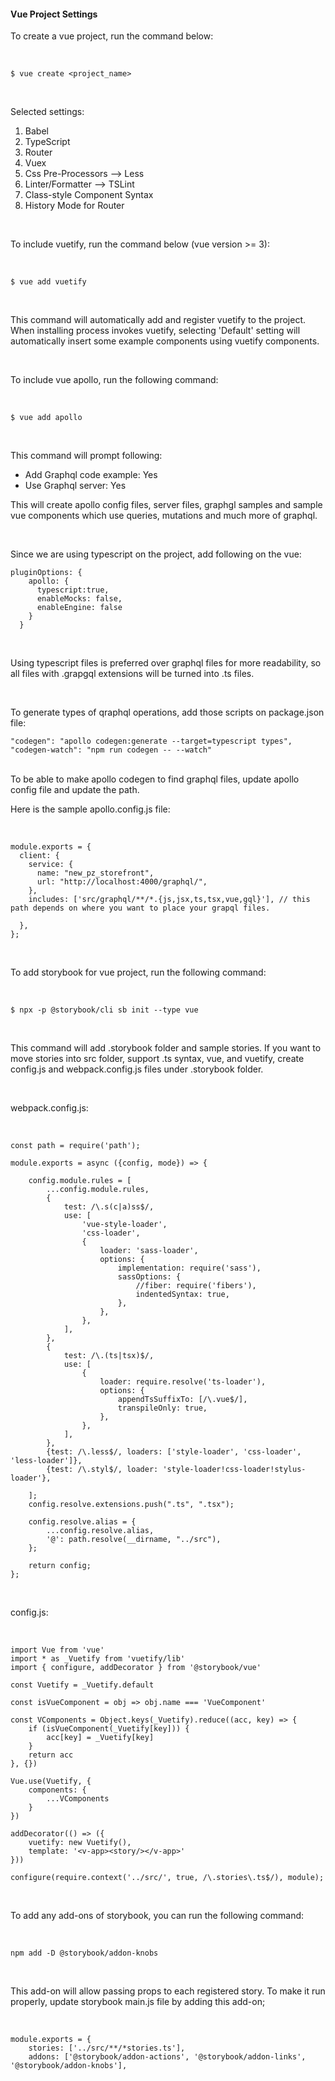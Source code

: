 #### Vue Project Settings
To create a vue project, run the command below:

<br> 

```
$ vue create <project_name>
``` 
<br>

Selected settings:
1. Babel
2. TypeScript
3. Router
4. Vuex
5. Css Pre-Processors --> Less
6. Linter/Formatter --> TSLint
7. Class-style Component Syntax
8. History Mode for Router

<br>

To include vuetify, run the command below (vue version >= 3):

<br>

```
$ vue add vuetify
```
<br> 

This command will automatically add and register vuetify to the project. When installing process invokes vuetify, 
selecting 'Default' setting will automatically insert some example components using vuetify components.

<br>

To include vue apollo, run the following command:

<br>

```
$ vue add apollo
```
<br>

This command will prompt following: 
* Add Graphql code example: Yes
* Use Graphql server: Yes

This will create apollo config files, server files, graphgl samples and sample vue components
which use queries, mutations and much more of graphql.

<br>

Since we are using typescript on the project, add following on the vue:
```
pluginOptions: {
    apollo: {
      typescript:true,
      enableMocks: false,
      enableEngine: false
    }
  }
  ```
  <br>

Using typescript files is preferred over graphql files for more readability, so all 
files with .grapgql extensions will be turned into .ts files.

<br>

To generate types of qraphql operations, add those scripts on package.json file:
```
"codegen": "apollo codegen:generate --target=typescript types",
"codegen-watch": "npm run codegen -- --watch"
```

<br>
To be able to make apollo codegen to find graphql files, update apollo config file and update the path.

<br>

Here is the sample apollo.config.js file:

<br>

```
module.exports = {
  client: {
    service: {
      name: "new_pz_storefront",
      url: "http://localhost:4000/graphql/",
    },
    includes: ['src/graphql/**/*.{js,jsx,ts,tsx,vue,gql}'], // this path depends on where you want to place your grapql files.
    
  },
};
```

<br>

To add storybook for vue project, run the following command:

<br>

```
$ npx -p @storybook/cli sb init --type vue
```

<br>

This command will add .storybook folder and sample stories. If you want to move stories into 
src folder, support .ts syntax, vue, and vuetify, create config.js and webpack.config.js
files under .storybook folder.

<br>

webpack.config.js:

<br>

```
const path = require('path');

module.exports = async ({config, mode}) => {

    config.module.rules = [
        ...config.module.rules,
        {
            test: /\.s(c|a)ss$/,
            use: [
                'vue-style-loader',
                'css-loader',
                {
                    loader: 'sass-loader',
                    options: {
                        implementation: require('sass'),
                        sassOptions: {
                            //fiber: require('fibers'),
                            indentedSyntax: true,
                        },
                    },
                },
            ],
        },
        {
            test: /\.(ts|tsx)$/,
            use: [
                {
                    loader: require.resolve('ts-loader'),
                    options: {
                        appendTsSuffixTo: [/\.vue$/],
                        transpileOnly: true,
                    },
                },
            ],
        },
        {test: /\.less$/, loaders: ['style-loader', 'css-loader', 'less-loader']},
        {test: /\.styl$/, loader: 'style-loader!css-loader!stylus-loader'},

    ];
    config.resolve.extensions.push(".ts", ".tsx");

    config.resolve.alias = {
        ...config.resolve.alias,
        '@': path.resolve(__dirname, "../src"),
    };

    return config;
};
```

<br>

config.js:

<br>

```
import Vue from 'vue'
import * as _Vuetify from 'vuetify/lib'
import { configure, addDecorator } from '@storybook/vue'

const Vuetify = _Vuetify.default

const isVueComponent = obj => obj.name === 'VueComponent'

const VComponents = Object.keys(_Vuetify).reduce((acc, key) => {
    if (isVueComponent(_Vuetify[key])) {
        acc[key] = _Vuetify[key]
    }
    return acc
}, {})

Vue.use(Vuetify, {
    components: {
        ...VComponents
    }
})

addDecorator(() => ({
    vuetify: new Vuetify(),
    template: '<v-app><story/></v-app>'
}))

configure(require.context('../src/', true, /\.stories\.ts$/), module);
```

<br>

To add any add-ons of storybook, you can run the following command:

<br>

```
npm add -D @storybook/addon-knobs
```

<br>

This add-on will allow passing props to each registered story. To make it run properly, update
storybook main.js file by adding this add-on;

<br>

```
module.exports = {
    stories: ['../src/**/*stories.ts'],
    addons: ['@storybook/addon-actions', '@storybook/addon-links', '@storybook/addon-knobs'],
```












